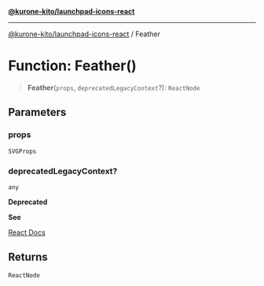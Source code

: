 [**@kurone-kito/launchpad-icons-react**](../README.md)

***

[@kurone-kito/launchpad-icons-react](../globals.md) / Feather

# Function: Feather()

> **Feather**(`props`, `deprecatedLegacyContext`?): `ReactNode`

## Parameters

### props

`SVGProps`

### deprecatedLegacyContext?

`any`

**Deprecated**

**See**

[React Docs](https://legacy.reactjs.org/docs/legacy-context.html#referencing-context-in-lifecycle-methods)

## Returns

`ReactNode`
